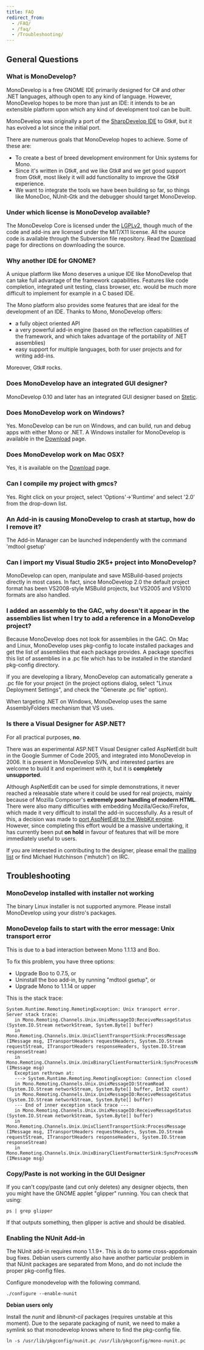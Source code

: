 ```yaml
---
title: FAQ
redirect_from:
  - /FAQ/
  - /faq/
  - /Troubleshooting/
---
```


General Questions
-----------------

### What is MonoDevelop?

MonoDevelop is a free GNOME IDE primarily designed for C# and other .NET languages, although open to any kind of language. However, MonoDevelop hopes to be more than just an IDE: it intends to be an extensible platform upon which any kind of development tool can be built.

MonoDevelop was originally a port of the [SharpDevelop IDE](http://www.icsharpcode.net/OpenSource/SD/) to Gtk#, but it has evolved a lot since the initial port.

There are numerous goals that MonoDevelop hopes to achieve. Some of these are:

-   To create a best of breed development environment for Unix systems for Mono.
-   Since it's written in Gtk#, and we like Gtk# and we get good support from Gtk#, most likely it will add functionality to improve the Gtk# experience.
-   We want to integrate the tools we have been building so far, so things like MonoDoc, NUnit-Gtk and the debugger should target MonoDevelop.

### Under which license is MonoDevelop available?

The MonoDevelop Core is licensed under the [LGPLv2](http://www.gnu.org/licenses/lgpl-2.1.html), though much of the code and add-ins are licensed under the MIT/X11 license. All the source code is available through the Subversion file repository. Read the [Download](/download/) page for directions on downloading the source.

### Why another IDE for GNOME?

A unique platform like Mono deserves a unique IDE like MonoDevelop that can take full advantage of the framework capabilities. Features like code completion, integrated unit testing, class browser, etc. would be much more difficult to implement for example in a C based IDE.

The Mono platform also provides some features that are ideal for the development of an IDE. Thanks to Mono, MonoDevelop offers:

-   a fully object oriented API
-   a very powerful add-in engine (based on the reflection capabilities of the framework, and which takes advantage of the portability of .NET assemblies)
-   easy support for multiple languages, both for user projects and for writing add-ins.

Moreover, Gtk# rocks.

### Does MonoDevelop have an integrated GUI designer?

MonoDevelop 0.10 and later has an integrated GUI designer based on [Stetic](http://mysterion.org/~danw/blog/2005/03/stetic).

### Does MonoDevelop work on Windows?

Yes. MonoDevelop can be run on Windows, and can build, run and debug apps with either Mono or .NET. A Windows installer for MonoDevelop is available in the [Download](/download/) page.

### Does MonoDevelop work on Mac OSX?

Yes, it is available on the [Download](/download/) page.

### Can I compile my project with gmcs?

Yes. Right click on your project, select 'Options'-\>'Runtime' and select '2.0' from the drop-down list.

### An Add-in is causing MonoDevelop to crash at startup, how do I remove it?

The Add-in Manager can be launched independently with the command 'mdtool gsetup'

### Can I import my Visual Studio 2K5+ project into MonoDevelop?

MonoDevelop can open, manipulate and save MSBuild-based projects directly in most cases. In fact, since MonoDevelop 2.0 the default project format has been VS2008-style MSBuild projects, but VS2005 and VS1010 formats are also handled.

### I added an assembly to the GAC, why doesn't it appear in the assemblies list when I try to add a reference in a MonoDevelop project?

Because MonoDevelop does not look for assemblies in the GAC. On Mac and Linux, MonoDevelop uses pkg-config to locate installed packages and get the list of assemblies that each package provides. A package specifies this list of assemblies in a .pc file which has to be installed in the standard pkg-config directory.

If you are developing a library, MonoDevelop can automatically generate a .pc file for your project (in the project options dialog, select "Linux Deployment Settings", and check the "Generate .pc file" option).

When targeting .NET on Windows, MonoDevelop uses the same AssemblyFolders mechanism that VS uses.

### Is there a Visual Designer for ASP.NET?

For all practical purposes, **no**.

There was an experimental ASP.NET Visual Designer called AspNetEdit built in the Google Summer of Code 2005, and integrated into MonoDevelop in 2006. It is present in MonoDevelop SVN, and interested parties are welcome to build it and experiment with it, but it is **completely unsupported**.

Although AspNetEdit can be used for simple demonstrations, it never reached a releasable state where it could be used for real projects, mainly because of Mozilla Composer's **extremely poor handling of modern HTML**. There were also many difficulties with embedding Mozilla/Gecko/Firefox, which made it very difficult to install the add-in successfully. As a result of this, a decision was made to [port AspNetEdit to the WebKit engine](/archived/developers/tasks/web-development/webkit-port-of-aspnetedit/#reasons-for-the-redesign). However, since completing this effort would be a massive undertaking, it has currently been put **on hold** in favour of features that will be more immediately useful to users.

If you are interested in contributing to the designer, please email the [mailing list](/help/) or find Michael Hutchinson ('mhutch') on IRC.

Troubleshooting
---------------

### MonoDevelop installed with installer not working

The binary Linux installer is not supported anymore. Please install MonoDevelop using your distro's packages.

### MonoDevelop fails to start with the error message: Unix transport error

This is due to a bad interaction between Mono 1.1.13 and Boo.

To fix this problem, you have three options:

-   Upgrade Boo to 0.7.5, or
-   Uninstall the boo add-in, by running "mdtool gsetup", or
-   Upgrade Mono to 1.1.14 or upper

This is the stack trace:

```
System.Runtime.Remoting.RemotingException: Unix transport error.
Server stack trace:
   in Mono.Remoting.Channels.Unix.UnixMessageIO:ReceiveMessageStatus (System.IO.Stream networkStream, System.Byte[] buffer)
   in Mono.Remoting.Channels.Unix.UnixClientTransportSink:ProcessMessage (IMessage msg, ITransportHeaders requestHeaders, System.IO.Stream requestStream, ITransportHeaders responseHeaders, System.IO.Stream  responseStream)
   in Mono.Remoting.Channels.Unix.UnixBinaryClientFormatterSink:SyncProcessMessage (IMessage msg)
   Exception rethrown at:
   ---> System.Runtime.Remoting.RemotingException: Connection closed
   in Mono.Remoting.Channels.Unix.UnixMessageIO:StreamRead (System.IO.Stream networkStream, System.Byte[] buffer, Int32 count)
   in Mono.Remoting.Channels.Unix.UnixMessageIO:ReceiveMessageStatus (System.IO.Stream networkStream, System.Byte[] buffer)
   --- End of inner exception stack trace ---
   in Mono.Remoting.Channels.Unix.UnixMessageIO:ReceiveMessageStatus (System.IO.Stream networkStream, System.Byte[] buffer)
   in Mono.Remoting.Channels.Unix.UnixClientTransportSink:ProcessMessage (IMessage msg, ITransportHeaders requestHeaders, System.IO.Stream requestStream, ITransportHeaders responseHeaders, System.IO.Stream responseStream)
   in Mono.Remoting.Channels.Unix.UnixBinaryClientFormatterSink:SyncProcessMessage (IMessage msg)
```

### Copy/Paste is not working in the GUI Designer

If you can't copy/paste (and cut only deletes) any designer objects, then you might have the GNOME applet "glipper" running. You can check that using:

    ps | grep glipper

If that outputs something, then glipper is active and should be disabled.

### Enabling the NUnit Add-in

The NUnit add-in requires mono 1.1.9+. This is do to some cross-appdomain bug fixes. Debian users currently also have another particular problem in that NUnit packages are separated from Mono, and do not include the proper pkg-config files.

Configure monodevelop with the following command.

    ./configure --enable-nunit

**Debian users only**

Install the *nunit* and *libnunit-cil* packages (requires unstable at this moment). Due to the separate packaging of nunit, we need to make a symlink so that monodevelop knows where to find the pkg-config file.

    ln -s /usr/lib/pkgconfig/nunit.pc /usr/lib/pkgconfig/mono-nunit.pc 
